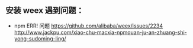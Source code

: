 ## 安装 weex 遇到问题：
* npm ERR! 问题
https://github.com/alibaba/weex/issues/2234
http://www.jackpu.com/xiao-chu-macxia-npmquan-ju-an-zhuang-shi-yong-sudoming-ling/
